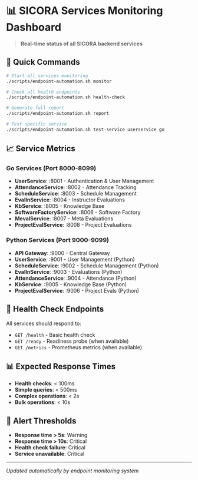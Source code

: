 # 📊 SICORA Services Monitoring Dashboard

> **Real-time status of all SICORA backend services**

## 🚀 Quick Commands

```bash
# Start all services monitoring
./scripts/endpoint-automation.sh monitor

# Check all health endpoints
./scripts/endpoint-automation.sh health-check

# Generate full report
./scripts/endpoint-automation.sh report

# Test specific service
./scripts/endpoint-automation.sh test-service userservice go
```

## 📈 Service Metrics

### Go Services (Port 8000-8099)
- **UserService**: :8001 - Authentication & User Management
- **AttendanceService**: :8002 - Attendance Tracking
- **ScheduleService**: :8003 - Schedule Management  
- **EvalInService**: :8004 - Instructor Evaluations
- **KbService**: :8005 - Knowledge Base
- **SoftwareFactoryService**: :8006 - Software Factory
- **MevalService**: :8007 - Meta Evaluations
- **ProjectEvalService**: :8008 - Project Evaluations

### Python Services (Port 9000-9099)
- **API Gateway**: :9000 - Central Gateway
- **UserService**: :9001 - User Management (Python)
- **ScheduleService**: :9002 - Schedule Management (Python)
- **EvalInService**: :9003 - Evaluations (Python)
- **AttendanceService**: :9004 - Attendance (Python)
- **KbService**: :9005 - Knowledge Base (Python)
- **ProjectEvalService**: :9006 - Project Evals (Python)

## 🔧 Health Check Endpoints

All services should respond to:
- `GET /health` - Basic health check
- `GET /ready` - Readiness probe (when available)
- `GET /metrics` - Prometheus metrics (when available)

## 📊 Expected Response Times

- **Health checks**: < 100ms
- **Simple queries**: < 500ms
- **Complex operations**: < 2s
- **Bulk operations**: < 10s

## 🚨 Alert Thresholds

- **Response time > 5s**: Warning
- **Response time > 10s**: Critical
- **Health check failure**: Critical
- **Service unavailable**: Critical

---
*Updated automatically by endpoint monitoring system*
